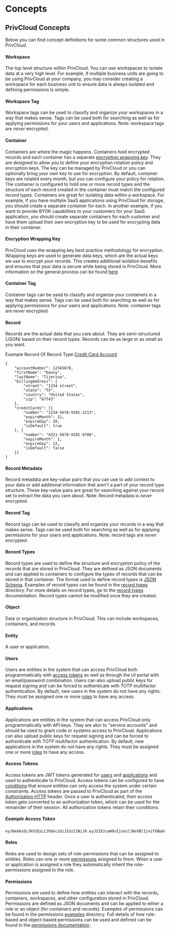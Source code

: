 # Concepts

## PrivCloud Concepts
Below you can find concept definitions for some common structures used in PrivCloud.

#### Workspace
The top level structure within PrivCloud. You can use workspaces to isolate data at a very high level. For example, 
if multiple business units are going to be using PrivCloud at your company, you may consider creating a workspace for each 
business unit to ensure data is always isolated and defining permissions is simple.

#### Workspace Tag
Workspace tags can be used to classify and organize your workspaces in a way that makes sense. Tags can be used both for searching
as well as for applying permissions for your users and applications. Note: workspace tags are *never* encrypted.

#### Container
Containers are where the magic happens. Containers hold encrypted records and each container has a separate [encryption wrapping 
key](#encryption-wrapping-key). They are designed to allow you to define your encryption rotation policy and encryption keys. 
The key can be managed by PrivCloud or you can optionally bring your own key to use for encryption. By default, container 
keys are rotated every month, but you can configure your policy for rotation. The container 
is configured to hold one or more record types and the structure of each record created in the container must match the 
configured record types. Containers are great for isolating data within a workspace. For example, if you have multiple SaaS 
applications using PrivCloud for storage, you should create a separate container for each. In another example, if you want 
to provide BYOK capabilities to your customers for your SaaS application, you should create separate containers for each 
customer and have them upload their own encryption key to be used for encrypting data in their container. 

#### Encryption Wrapping Key
PrivCloud uses the wrapping key best practice methodology for encryption. Wrapping keys are used to generate data keys, 
which are the actual keys we use to encrypt your records. This creates additional isolation benefits and ensures that your 
data is secure while being stored in PrivCloud. More information on the general process can be found [here](https://cloud.google.com/kms/docs/key-wrapping)

#### Container Tag
Container tags can be used to classify and organize your containers in a way that makes sense. Tags can be used both for searching
as well as for applying permissions for your users and applications. Note: container tags are *never* encrypted.

#### Record
Records are the actual data that you care about. They are semi-structured (JSON) based on their record types. Records can 
be as large or as small as you want. 


Example Record Of Record Type [Credit Card Account](examples/credit_cards_account_record.json)

```
{
	"accountNumber": 12345678,
	"firstName": "Danny",
	"lastName": "Tijerina",
	"billingAddress": {
		"street": "1234 street",
		"state": "TX",
		"country": "United States",
		"zip": "67743"
	},
	"creditCards": [{
		"number": "1234-5678-9101-1213",
		"expireMonth": 11,
		"expireDay": 20,
		"isDefault": true
	}, {
		"number": "4321-5678-9101-9786",
		"expireMonth": 1,
		"expireDay": 12,
		"isDefault": false
	}]
}
```

#### Record Metadata
Record metadata are key-value pairs that you can use to add context to your data or add additional information that aren't a part 
of your record type structure. These key-value pairs are great for searching against your record set to extract the data
you care about. Note: Record metadata is *never* encrypted.

#### Record Tag
Record tags can be used to classify and organize your records in a way that makes sense. Tags can be used both for searching
as well as for applying permissions for your users and applications. Note: record tags are *never* encrypted.

#### Record Types
Record types are used to define the structure and encryption policy of the records that are stored in PrivCloud. They are 
defined as JSON documents and can applied to containers to configure the types of records that can be stored in that 
container.  The format used to define record types is [JSON Schema](https://json-schema.org/). Examples of record types 
can be found in the [record types](examples/record_types) directory. For more details on record types, go to the 
[record types](documentation/record-types.md) documentation. Record types cannot be modified once they are created.

#### Object
Data or organization structure in PrivCloud. This can include workspaces, containers, and records. 

#### Entity
A user or application.

#### Users
Users are entities in the system that can access PrivCloud both programmatically with [access tokens](#access-tokens) as well as through 
the UI portal with an email/password combination. Users can also upload public keys for request signing and can be forced 
to authenticate with TOTP multifactor authentication. By default, new users in the system do not have any rights. They must 
be assigned one or more [roles](#roles) to have any access.

#### Applications
Applications are entities in the system that can access PrivCloud only programmatically with API keys. They are akin to 
"service accounts" and should be used to grant code or systems access to PrivCloud. Applications can also upload public keys 
for request signing and can be forced to authenticate with TOTP multifactor authentication. By default, new applications
 in the system do not have any rights. They must be assigned one or more [roles](#roles) to have any access.

#### Access Tokens
Access tokens are JWT tokens generated for [users](#users) and [applications](#applications) and used to authenticate to PrivCloud.
Access tokens can be configured to have [conditions](documentation/conditions.md) that ensure entities can only access the
system under certain constraints. Access tokens are passed to PrivCloud as part of the [Authorization HTTP](https://swagger.io/docs/specification/authentication/bearer-authentication/)
header. Once a user is authenticated, their access token gets converted to an authorization token, which can be used for the 
remainder of their session. All authorization tokens retain their conditions.

##### Example Access Token
```
eyJ0eXAiOiJKV1QiLCJhbGciOiJIUzI1NiJ9.eyJ2ZXJzaW9uIjoxLCJ0eXBlIjoiYXBwbGljYXRpb25fYWNjZXNzIiwic3VidHlwZSI6ImFwaSIsIm5hbWUiOiJmb28iLCJpZCI6MSwidXVpZCI6IjEyZWJiNWMwMTE3NzRiNzc5NGI3NGZhYWVhYTdkNmYxIiwiZm9yX3NpdGUiOiJodHRwczovL3RoaXNvbmUucHJpdmNsb3VkLmNvbSIsImlzc3VlZF90aW1lc3RhbXAiOiIyMDIxLTAxLTMwVDEyOjM1OjMxLjU4NDA2NiIsInNpZ25hdHVyZV9wdWJsaWNfa2V5IjoibGFramFsc2tkZmthc2pkZmtzamRmIiwidGFncyI6WyJtZmFfcHJlc2VudCJdLCJqdGlfYXV0aF90b2tlbiI6ImVhMTY4ZWU5MmIzOTQwNDY5OGU0YThjNmNhYmY5YmNhIiwiY29uZGl0aW9ucyI6e319.xl0eEqeOKXetWtVIymz8RQsep0TyAWmq8tRc2jJCCAE
```

#### Roles
Roles are used to design sets of role-permissions that can be assigned to entities. Roles can one or more
[permissions](permissions.md) assigned to them. When a user or application is assigned a role they automatically
inherit the role-permissions assigned to the role. 

#### Permissions
Permissions are used to define how entities can interact with the records, containers, workspaces, and other
configuration stored in PrivCloud. Permissions are defined as JSON documents and can be applied to either a role 
 or an object (for containers and records). Examples of permissions can be found in the permissions [examples](examples/permissions) 
 directory.  Full details of how role-based and object-based permissions can be used and defined can be found in the 
 [permissions documentation](permissions.md).
